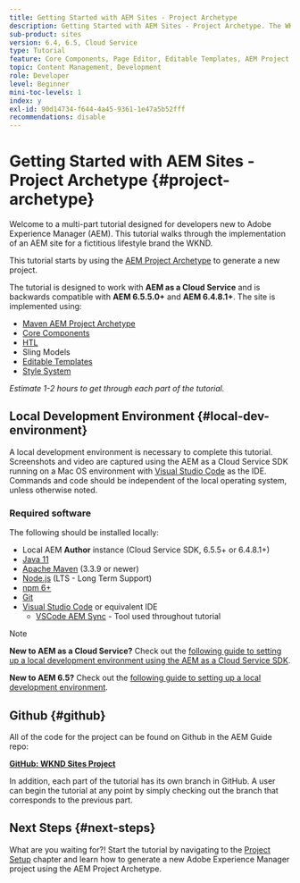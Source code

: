 ```yaml
---
title: Getting Started with AEM Sites - Project Archetype
description: Getting Started with AEM Sites - Project Archetype. The WKND tutorial is a multi-part tutorial designed for developers new to Adobe Experience Manager. The tutorial walks through the implementation of an AEM site for a fictitious lifestyle brand, the WKND. The tutorial covers fundamental topics like project setup, maven archetypes, Core Components, Editable Templates, client libraries, and component development.
sub-product: sites
version: 6.4, 6.5, Cloud Service
type: Tutorial
feature: Core Components, Page Editor, Editable Templates, AEM Project Archetype
topic: Content Management, Development
role: Developer
level: Beginner
mini-toc-levels: 1
index: y
exl-id: 90d14734-f644-4a45-9361-1e47a5b52fff
recommendations: disable
---
```

# Getting Started with AEM Sites - Project Archetype {#project-archetype}

Welcome to a multi-part tutorial designed for developers new to Adobe Experience Manager (AEM). This tutorial walks through the implementation of an AEM site for a fictitious lifestyle brand the WKND.

This tutorial starts by using the [AEM Project Archetype](https://experienceleague.adobe.com/docs/experience-manager-core-components/using/developing/archetype/overview.html) to generate a new project.

The tutorial is designed to work with **AEM as a Cloud Service** and is backwards compatible with **AEM 6.5.5.0+** and **AEM 6.4.8.1+**. The site is implemented using:

* [Maven AEM Project Archetype](https://experienceleague.adobe.com/docs/experience-manager-core-components/using/developing/archetype/overview.html)
* [Core Components](https://experienceleague.adobe.com/docs/experience-manager-core-components/using/introduction.html)
* [HTL](https://experienceleague.adobe.com/docs/experience-manager-htl/using/getting-started/getting-started.html)
* Sling Models
* [Editable Templates](https://experienceleague.adobe.com/docs/experience-manager-learn/sites/page-authoring/template-editor-feature-video-use.html)
* [Style System](https://experienceleague.adobe.com/docs/experience-manager-learn/sites/page-authoring/style-system-feature-video-use.html)

*Estimate 1-2 hours to get through each part of the tutorial.*

## Local Development Environment {#local-dev-environment}

A local development environment is necessary to complete this tutorial. Screenshots and video are captured using the AEM as a Cloud Service SDK running on a Mac OS environment with [Visual Studio Code](https://code.visualstudio.com/) as the IDE. Commands and code should be independent of the local operating system, unless otherwise noted.

### Required software

The following should be installed locally:

* Local AEM **Author** instance (Cloud Service SDK, 6.5.5+ or 6.4.8.1+)
* [Java 11](https://downloads.experiencecloud.adobe.com/content/software-distribution/en/general.html)
* [Apache Maven](https://maven.apache.org/) (3.3.9 or newer)
* [Node.js](https://nodejs.org/en/) (LTS - Long Term Support)
* [npm 6+](https://www.npmjs.com/)
* [Git](https://git-scm.com/)
* [Visual Studio Code](https://code.visualstudio.com/) or equivalent IDE
  * [VSCode AEM Sync](https://marketplace.visualstudio.com/items?itemName=yamato-ltd.vscode-aem-sync) - Tool used throughout tutorial

>[!NOTE]
>
> **New to AEM as a Cloud Service?** Check out the [following guide to setting up a local development environment using the AEM as a Cloud Service SDK](https://experienceleague.adobe.com/docs/experience-manager-learn/cloud-service/local-development-environment-set-up/overview.html).
>
> **New to AEM 6.5?** Check out the [following guide to setting up a local development environment](https://experienceleague.adobe.com/docs/experience-manager-learn/foundation/development/set-up-a-local-aem-development-environment.html).

## Github {#github}

All of the code for the project can be found on Github in the AEM Guide repo:

**[GitHub: WKND Sites Project](https://github.com/adobe/aem-guides-wknd)**

In addition, each part of the tutorial has its own branch in GitHub. A user can begin the tutorial at any point by simply checking out the branch that corresponds to the previous part.

## Next Steps {#next-steps}

What are you waiting for?! Start the tutorial by navigating to the [Project Setup](project-setup.md) chapter and learn how to generate a new Adobe Experience Manager project using the AEM Project Archetype.
